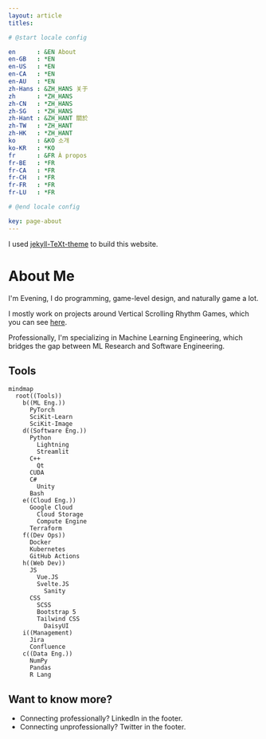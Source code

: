 ```yaml
---
layout: article
titles:

# @start locale config

en      : &EN About
en-GB   : *EN
en-US   : *EN
en-CA   : *EN
en-AU   : *EN
zh-Hans : &ZH_HANS 关于
zh      : *ZH_HANS
zh-CN   : *ZH_HANS
zh-SG   : *ZH_HANS
zh-Hant : &ZH_HANT 關於
zh-TW   : *ZH_HANT
zh-HK   : *ZH_HANT
ko      : &KO 소개
ko-KR   : *KO
fr      : &FR À propos
fr-BE   : *FR
fr-CA   : *FR
fr-CH   : *FR
fr-FR   : *FR
fr-LU   : *FR

# @end locale config

key: page-about
---
```


I used [jekyll-TeXt-theme](https://github.com/kitian616/jekyll-TeXt-theme/) to
build this website.

# About Me

I'm Evening, I do programming, game-level design, and naturally game a lot.

I mostly work on projects around Vertical Scrolling Rhythm Games, which you
can see [here]({{site.baseurl}}/projects).

Professionally, I'm specializing in Machine Learning Engineering, which
bridges the gap between ML Research and Software Engineering.

## Tools

```mermaid
mindmap
  root((Tools))
    b((ML Eng.))
      PyTorch
      SciKit-Learn
      SciKit-Image
    d((Software Eng.))
      Python
        Lightning
        Streamlit
      C++
        Qt
      CUDA
      C#
        Unity
      Bash
    e((Cloud Eng.))
      Google Cloud
        Cloud Storage
        Compute Engine
      Terraform
    f((Dev Ops))
      Docker
      Kubernetes
      GitHub Actions
    h((Web Dev))
      JS
        Vue.JS
        Svelte.JS
          Sanity
      CSS
        SCSS
        Bootstrap 5
        Tailwind CSS
          DaisyUI
    i((Management)
      Jira
      Confluence
    c((Data Eng.))
      NumPy
      Pandas
      R Lang

```



## Want to know more?

- Connecting professionally? LinkedIn in the footer.
- Connecting unprofessionally? Twitter in the footer.

<style>
.node-circle {
   stroke: white;
}
.node-no-border{
  stroke: white;
}
</style>
